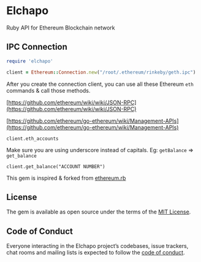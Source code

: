 # Elchapo

Ruby API for Ethereum Blockchain network

## IPC Connection

```ruby
require 'elchapo'

client = Ethereum::Connection.new("/root/.ethereum/rinkeby/geth.ipc")

```

After you create the connection client, you can use all these Ethereum `eth` commands & call those methods.

[https://github.com/ethereum/wiki/wiki/JSON-RPC](https://github.com/ethereum/wiki/wiki/JSON-RPC)

[https://github.com/ethereum/go-ethereum/wiki/Management-APIs](https://github.com/ethereum/go-ethereum/wiki/Management-APIs)

`client.eth_accounts`

Make sure you are using underscore instead of capitals. Eg: `getBalance` => `get_balance`

`client.get_balance("ACCOUNT NUMBER")`

This gem is inspired & forked from [ethereum.rb](https://github.com/EthWorks/ethereum.rb)

## License

The gem is available as open source under the terms of the [MIT License](http://opensource.org/licenses/MIT).

## Code of Conduct

Everyone interacting in the Elchapo project’s codebases, issue trackers, chat rooms and mailing lists is expected to follow the [code of conduct](https://github.com/[USERNAME]/elchapo/blob/master/CODE_OF_CONDUCT.md).
